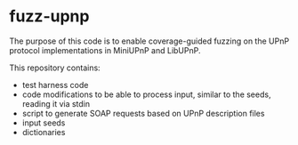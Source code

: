 # fuzz-upnp

The purpose of this code is to enable coverage-guided fuzzing on the UPnP
protocol implementations in MiniUPnP and LibUPnP.

This repository contains:

- test harness code
- code modifications to be able to process input, similar to the seeds,
reading it via stdin
- script to generate SOAP requests based on UPnP description files
- input seeds
- dictionaries
